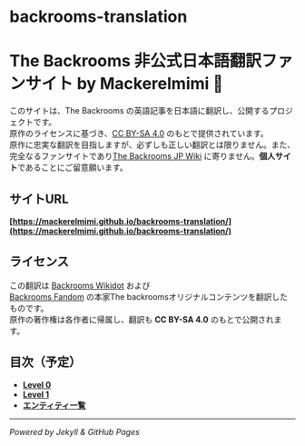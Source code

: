 # backrooms-translation
# The Backrooms 非公式日本語翻訳ファンサイト by Mackerelmimi 🌌  

このサイトは、The Backrooms の英語記事を日本語に翻訳し、公開するプロジェクトです。  
原作のライセンスに基づき、[CC BY-SA 4.0](https://creativecommons.org/licenses/by-sa/4.0/deed.ja) のもとで提供されています。  
原作に忠実な翻訳を目指しますが、必ずしも正しい翻訳とは限りません。また、完全なるファンサイトであり[The Backrooms JP Wiki](http://japan-backrooms-wiki.wikidot.com) に寄りません。**個人サイト**であることにご留意願います。

## サイトURL  
**[https://mackerelmimi.github.io/backrooms-translation/](https://mackerelmimi.github.io/backrooms-translation/)**  

## ライセンス  
この翻訳は [Backrooms Wikidot](https://backrooms-wiki.wikidot.com/) および  
[Backrooms Fandom](https://backrooms.fandom.com/) の本家The backroomsオリジナルコンテンツを翻訳したものです。  
原作の著作権は各作者に帰属し、翻訳も **CC BY-SA 4.0** のもとで公開されます。  

## 目次（予定）  
- **[Level 0](level-0.md)**
- **[Level 1](level-1.md)**  
- **[エンティティ一覧](entities.md)**  

---
*Powered by Jekyll & GitHub Pages*
